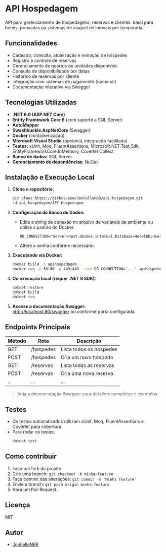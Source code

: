 # API Hospedagem

API para gerenciamento de hospedagens, reservas e clientes. Ideal para hotéis, pousadas ou sistemas de aluguel de imóveis por temporada.

## Funcionalidades

- Cadastro, consulta, atualização e remoção de hóspedes
- Registro e controle de reservas
- Gerenciamento de quartos ou unidades disponíveis
- Consulta de disponibilidade por datas
- Histórico de reservas por cliente
- Integração com sistemas de pagamento (opcional)
- Documentação interativa via Swagger

## Tecnologias Utilizadas

- **.NET 6.0 (ASP.NET Core)**
- **Entity Framework Core 6** (com suporte a SQL Server)
- **AutoMapper**
- **Swashbuckle.AspNetCore** (Swagger)
- **Docker** (containerização)
- **Microsoft Visual Studio** (opcional, integração facilitada)
- **Testes:** xUnit, Moq, FluentAssertions, Microsoft.NET.Test.Sdk, EntityFrameworkCore.InMemory, Coverlet Collect
- **Banco de dados:** SQL Server
- **Gerenciamento de dependências:** NuGet

## Instalação e Execução Local

1. **Clone o repositório:**
   ```bash
   git clone https://github.com/JonFalleNBR/api-hospedagem.git
   cd api-hospedagem/API.Hospedagem
   ```

2. **Configuração do Banco de Dados:**
   - Edite a string de conexão no arquivo de variáveis de ambiente ou utilize a padrão do Docker:
     ```
     DB_CONNECTION="Server=host.docker.internal;Database=HotelDB;User=sa;Password=SENHA;"
     ```
   - Altere a senha conforme necessário.

3. **Executando via Docker:**
   ```bash
   docker build -t apihospedagem .
   docker run -p 80:80 -p 443:443 --env DB_CONNECTION="..." apihospedagem
   ```

4. **Ou execução local (requer .NET 6 SDK):**
   ```bash
   dotnet restore
   dotnet build
   dotnet run
   ```

5. **Acesse a documentação Swagger:**  
   [http://localhost:80/swagger](http://localhost:80/swagger) ou conforme porta configurada.

## Endpoints Principais

| Método | Rota         | Descrição                |
|--------|--------------|--------------------------|
| GET    | /hospedes    | Lista todos os hóspedes  |
| POST   | /hospedes    | Cria um novo hóspede     |
| GET    | /reservas    | Lista todas as reservas  |
| POST   | /reservas    | Cria uma nova reserva    |
| ...    | ...          | ...                      |

> Veja a documentação Swagger para detalhes completos e exemplos.

## Testes

- Os testes automatizados utilizam xUnit, Moq, FluentAssertions e Coverlet para cobertura.
- Para rodar os testes:
  ```bash
  dotnet test
  ```

## Como contribuir

1. Faça um fork do projeto.
2. Crie uma branch: `git checkout -b minha-feature`
3. Faça commit das alterações: `git commit -m 'Minha feature'`
4. Envie a branch: `git push origin minha-feature`
5. Abra um Pull Request.

## Licença

MIT

## Autor

- [JonFalleNBR](https://github.com/JonFalleNBR)
